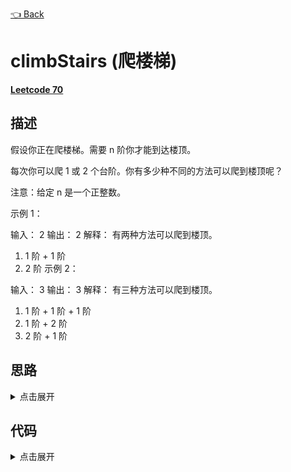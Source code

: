 [👈 Back](https://github.com/luvsunlight/algorithm/tree/master/%E9%80%92%E5%BD%92)

# climbStairs (爬楼梯)

[**Leetcode 70**](https://leetcode-cn.com/problems/climbing-stairs/)

## 描述

假设你正在爬楼梯。需要 n 阶你才能到达楼顶。

每次你可以爬 1 或 2 个台阶。你有多少种不同的方法可以爬到楼顶呢？

注意：给定 n 是一个正整数。

示例 1：

输入： 2
输出： 2
解释： 有两种方法可以爬到楼顶。
1.  1 阶 + 1 阶
2.  2 阶
示例 2：

输入： 3
输出： 3
解释： 有三种方法可以爬到楼顶。
1. 1 阶 + 1 阶 + 1 阶
2. 1 阶 + 2 阶
3. 2 阶 + 1 阶

## 思路

<details>
<summary>点击展开</summary>
爬楼梯问题实际上是一个斐波拉契数列，仔细研究一下规律就可以看出来，使用递归即可
</details>

## 代码

<details>
<summary>点击展开</summary>

```
/**
 * @param {number} n
 * @return {number}
 */
var climbStairs = function(n, map = { 1: 1, 2: 2 }) {
	if (map[n]) return map[n]
	else map[n] = map[n - 1] + map[n - 2]
	return climbStairs(n - 1, map) + climbStairs(n - 2, map)
}
```

</details>